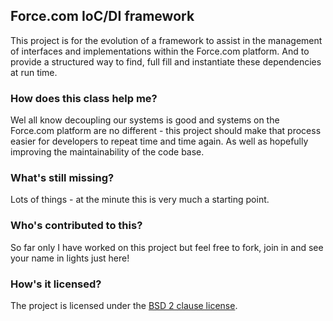 ## Force.com IoC/DI framework

This project is for the evolution of a framework to assist in the management of interfaces and implementations within the Force.com platform. And to provide a structured way to find, full fill and instantiate these dependencies at run time.

### How does this class help me?

Wel all know decoupling our systems is good and systems on the Force.com platform are no different - this project should make that process easier for developers to repeat time and time again. As well as hopefully improving the maintainability of the code base.

### What's still missing?

Lots of things - at the minute this is very much a starting point.

### Who's contributed to this?

So far only I have worked on this project but feel free to fork, join in and see your name in lights just here!

### How's it licensed?

The project is licensed under the [BSD 2 clause license](http://www.opensource.org/licenses/bsd-license.php).